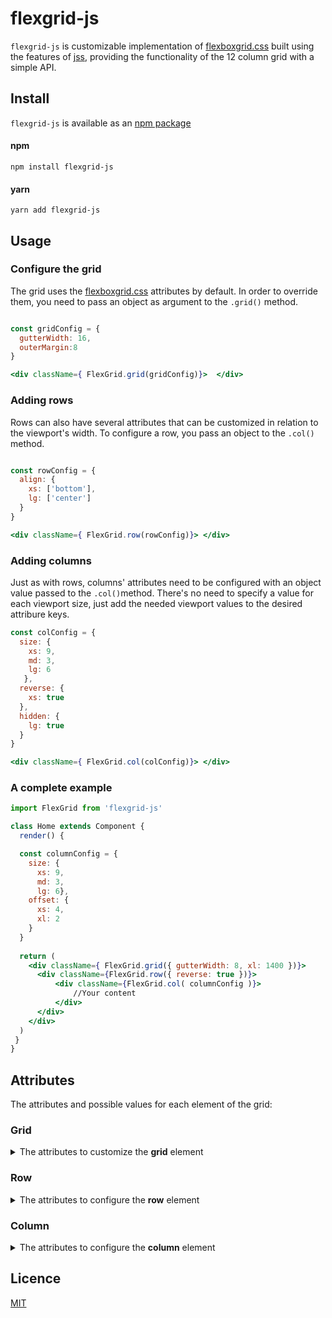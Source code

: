# flexgrid-js

`flexgrid-js` is customizable implementation of [flexboxgrid.css](https://github.com/evgenyrodionov/flexboxgrid2) built using the features of [jss](https://github.com/cssinjs/jss), providing the functionality of the 12 column grid with a simple API. 


## Install 

`flexgrid-js` is available as an [npm package](https://www.npmjs.com/package/flexgrid-js)
#### npm 
```
npm install flexgrid-js 
````

#### yarn 
````
yarn add flexgrid-js 
````


## Usage 
### Configure the grid 
The grid uses the [flexboxgrid.css](https://github.com/evgenyrodionov/flexboxgrid2) attributes by default. In order to override them, you need to pass an object as argument to the `.grid()` method. 

```jsx

const gridConfig = { 
  gutterWidth: 16, 
  outerMargin:8 
}

<div className={ FlexGrid.grid(gridConfig)}>  </div> 
````

### Adding rows 
Rows can also have several attributes that can be customized in relation to the viewport's width. To configure a row, you pass an object to the `.col()` method. 

```jsx 

const rowConfig = {
  align: { 
    xs: ['bottom'], 
    lg: ['center']
  }
}

<div className={ FlexGrid.row(rowConfig)}> </div>
```

### Adding columns 
Just as with rows, columns' attributes need to be configured with an object value passed to the `.col()`method. There's no need to specify a value for each viewport size, just add the needed viewport values to the desired attribure keys. 

```jsx
const colConfig = { 
  size: {
    xs: 9, 
    md: 3, 
    lg: 6
   }, 
  reverse: {
    xs: true
  }, 
  hidden: {
    lg: true
  }
}

<div className={ FlexGrid.col(colConfig)}> </div>
````

### A complete example
```jsx 
import FlexGrid from 'flexgrid-js'

class Home extends Component {
  render() {

  const columnConfig = { 
    size: { 
      xs: 9,
      md: 3, 
      lg: 6}, 
    offset: {
      xs: 4, 
      xl: 2
    }
  }
  
  return (
    <div className={ FlexGrid.grid({ gutterWidth: 8, xl: 1400 })}> 
      <div className={FlexGrid.row({ reverse: true })}>
          <div className={FlexGrid.col( columnConfig )}>
              //Your content 
          </div>
      </div>
    </div>
  )
 }
}
````



## Attributes 
The attributes and possible values for each element of the grid: 

### Grid
<details> 
  <summary> The attributes to customize the <strong>grid</strong> element </summary>
</br>

| Attribute | Description | Values | Example |
| --- | --- | --- | --- |
| **gutterWidth** | The space between each of the grid's columns | Number | `gutterWidth: 16`|
| **outerMargin** | The margin (left and right) of the container | Number | `outerMargin: 32`|
| **xs** | The min screen width the x small viewport size | Number | ` xs: 0` |
| **sm** | The min screen width the small viewport size | Number | ` sm: 578` |
| **md** | The min screen width the medium viewport size | Number | ` xs: 768` |
| **lg** | The min screen width the large viewport size | Number | ` lg: 992` |
| **xl** | The min screen width the x large viewport size | Number | ` xl: 1250` |
</details> 

### Row
<details> 
  <summary> The attributes to configure the <strong>row</strong> element </summary>
</br>

| Attribute | Description | Values | Example |
| --- | --- | --- | --- |
| **align** | How the elements should be aligned inside a row for a specific viewport size | Array: start, center, end, top, bottom, middle | `align: {xs: ['bottom', 'center', xl: 'start'}`|
| **dist** | How the elements should be distributed inside a row for a specific viewport size | around, between| `dist: { xs: 'around' }`|
| **reverse** | Reverse the order of the elements inside a row | Bool | `reverse: true `|
</details> 


### Column
<details> 
  <summary> The attributes to configure the <strong>column</strong> element </summary>
</br>

| Attribute | Description | Values | Example |
| --- | --- | --- | --- |
| **size** | How many of the grid columns should be used at a specific viewport size| Number: 1-12 | `size: {sm: 6, xl: 8} `|
| **offset** | The offset of a column at a specific viewport size| Number: 1-11 | `offset: {sm: 2, xl: 4} `|
| **reorder** | Forces a column to appear at a different order for a specific viewport size| first, last, initialOrder | `reorder: {sm: 'first', xl: 'initialOrder' } `|
| **hidden** | Hides a column at a specific viewport size | Bool | `hidden: true `|
| **reverse** | Reverse the order of the elements inside a column | Bool | `reverse: true `|
</details> 

## Licence 
[MIT](LICENCE.md)
